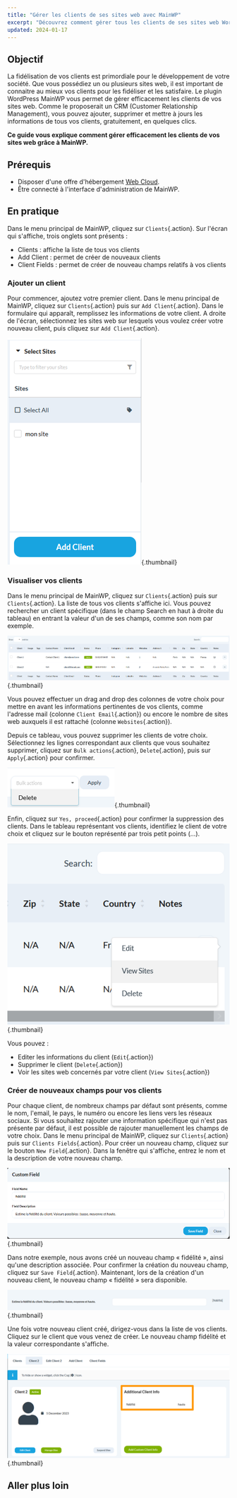 ```yaml
---
title: "Gérer les clients de ses sites web avec MainWP"
excerpt: "Découvrez comment gérer tous les clients de ses sites web WordPress depuis un seul endroit grâce au plugin MainWP"
updated: 2024-01-17
---
```


## Objectif

La fidélisation de vos clients est primordiale pour le développement de votre société. Que vous possédiez un ou plusieurs sites web, il est important de connaitre au mieux vos clients pour les fidéliser et les satisfaire. Le plugin WordPress MainWP vous permet de gérer efficacement les clients de vos sites web. Comme le proposerait un CRM (Customer Relationship Management), vous pouvez ajouter, supprimer et mettre à jours les informations de tous vos clients, gratuitement, en quelques clics.

**Ce guide vous explique comment gérer efficacement les clients de vos sites web grâce à MainWP.**

## Prérequis

- Disposer d'une offre d'hébergement [Web Cloud](https://www.ovhcloud.com/fr/web-hosting/cloud-web-offer/).
- Être connecté à l'interface d'administration de MainWP.

## En pratique

Dans le menu principal de MainWP, cliquez sur `Clients`{.action}. Sur l'écran qui s'affiche, trois onglets sont présents :
- Clients : affiche la liste de tous vos clients
- Add Client : permet de créer de nouveaux clients
- Client Fields : permet de créer de nouveau champs relatifs à vos clients

### Ajouter un client

Pour commencer, ajoutez votre premier client. Dans le menu principal de MainWP, cliquez sur `Clients`{.action} puis sur `Add Client`{.action}. Dans le formulaire qui apparaît, remplissez les informations de votre client. A droite de l'écran, sélectionnez les sites web sur lesquels vous voulez créer votre nouveau client, puis cliquez sur `Add Client`{.action}.

![mainWPClientMngt](images/add_client.png){.thumbnail}

### Visualiser vos clients

Dans le menu principal de MainWP, cliquez sur `Clients`{.action} puis sur `Clients`{.action}. La liste de tous vos clients s'affiche ici. Vous pouvez rechercher un client spécifique (dans le champ Search en haut à droite du tableau) en entrant la valeur d'un de ses champs, comme son nom par exemple.

![mainWPClientMngt](images/search_client.png){.thumbnail}

Vous pouvez effectuer un drag and drop des colonnes de votre choix pour mettre en avant les informations pertinentes de vos clients, comme l'adresse mail (colonne `Client Email`{.action}) ou encore le nombre de sites web auxquels il est rattaché (colonne `Websites`{.action}).

Depuis ce tableau, vous pouvez supprimer les clients de votre choix. Sélectionnez les lignes correspondant aux clients que vous souhaitez supprimer, cliquez sur `Bulk actions`{.action}, `Delete`{.action}, puis sur `Apply`{.action} pour confirmer.

![mainWPClientMngt](images/delete_client.png){.thumbnail}

Enfin, cliquez sur `Yes, proceed`{.action} pour confirmer la suppression des clients.
Dans le tableau représentant vos clients, identifiez le client de votre choix et cliquez sur le bouton représenté par trois petit points (…). 

![mainWPClientMngt](images/more_client.png){.thumbnail}

Vous pouvez :
- Editer les informations du client (`Edit`{.action})
- Supprimer le client (`Delete`{.action})
- Voir les sites web concernés par votre client (`View Sites`{.action})

### Créer de nouveaux champs pour vos clients

Pour chaque client, de nombreux champs par défaut sont présents, comme le nom, l'email, le pays, le numéro ou encore les liens vers les réseaux sociaux. Si vous souhaitez rajouter une information spécifique qui n'est pas présente par défaut, il est possible de rajouter manuellement les champs de votre choix.
Dans le menu principal de MainWP, cliquez sur `Clients`{.action} puis sur `Clients Fields`{.action}. Pour créer un nouveau champ, cliquez sur le bouton `New Field`{.action}. Dans la fenêtre qui s'affiche, entrez le nom et la description de votre nouveau champ.

![mainWPClientMngt](images/new_field_client.png){.thumbnail}

Dans notre exemple, nous avons créé un nouveau champ « fidélité », ainsi qu'une description associée. Pour confirmer la création du nouveau champ, cliquez sur `Save Field`{.action}. Maintenant, lors de la création d'un nouveau client, le nouveau champ « fidélité » sera disponible.

![mainWPClientMngt](images/new_field_add_client.png){.thumbnail}

Une fois votre nouveau client créé, dirigez-vous dans la liste de vos clients. Cliquez sur le client que vous venez de créer. Le nouveau champ fidélité et la valeur correspondante s'affiche.

![mainWPClientMngt](images/details_client.png){.thumbnail}

## Aller plus loin